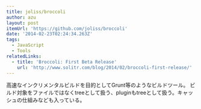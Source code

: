 ```yaml
---
title: joliss/broccoli
author: azu
layout: post
itemUrl: 'https://github.com/joliss/broccoli'
date: '2014-02-23T02:24:34.263Z'
tags:
  - JavaScript
  - Tools
relatedLinks:
  - title: 'Broccoli: First Beta Release'
    url: 'http://www.solitr.com/blog/2014/02/broccoli-first-release/'
---
```

高速なインクリメンタルビルドを目的としてGrunt等のようなビルドツール。
ビルド対象をファイルではなくtreeとして扱う、pluginもtreeとして扱う。キャッシュの仕組みなども入っている。

